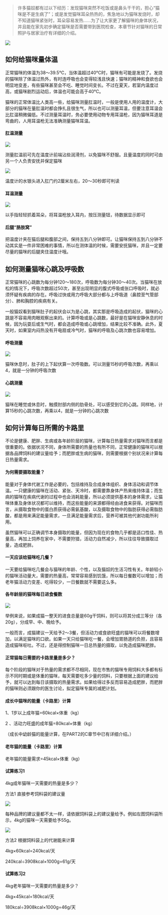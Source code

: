 > 许多猫奴都有过以下经历：发现猫咪突然不吃饭或是鼻头干干的，担心“猫咪是不是生病了”；或是发觉猫咪耳朵热热的，焦急地以为猫咪发烧时，却不知道猫咪紧张时，耳朵容易发热……为了让大家更了解猫咪的身体状况，并且能在家先初步确定猫咪是否需要带到医院检查，本章节针对猫咪的日常照护与居家治疗有详细的介绍。

![](https://mmbiz.qpic.cn/mmbiz_jpg/mLA9xDdPFPU15vChujv1O2DcGHAqnraRnjtwq2JHbYlIHhFiaCb3y5vFbia5icfFaLRZRHWYOdY0icZulckPHWweeg/640?wx_fmt=jpeg&tp=webp&wxfrom=5&wx_lazy=1&wx_co=1)


## 如何给猫咪量体温



正常猫咪的体温为38～39.5℃，当体温超过40℃时，猫咪有可能是发烧了。发烧的猫咪除了体温过热外，有时连呼吸也会变得较浅且快速；猫咪的精神和食欲也会明显地变差，有些猫咪甚至会不吃、睡觉时间变长。不过在夏天，若室内温度过高，或猫咪剧烈运动后，体温也可能会高于40℃。



猫咪的正常体温比人类高一些，给猫咪测量肛温时，一般是使用人用的温度计，大部分的猫咪在量肛温时都会挣扎且很生气，所以也可以测量耳温，但要注意耳温会比肛温稍微偏低。不过测量耳温时，务必要使用动物专用耳温枪，因为猫咪耳道是弯曲的，人用耳温枪无法准确测量猫咪耳温。



#### 肛温测量 



![](https://mmbiz.qpic.cn/mmbiz_jpg/mLA9xDdPFPWdkGNOujOGn6iaBtjZiaJCw2w21UicAMp7CiayxdtyCJGYlYGkcgqTx78l5NMm8WmvA0iaziaqON7FZiaJQ/640?wx_fmt=jpeg&tp=webp&wxfrom=5&wx_lazy=1&wx_co=1)

测量肛温前可先在温度计前端沾些润滑剂，以免猫咪不舒服。且量温度的同时可由另一个人负责安抚并保定猫咪



![](https://mmbiz.qpic.cn/mmbiz_jpg/mLA9xDdPFPWdkGNOujOGn6iaBtjZiaJCw25HOsCkw0yIal7APUq2GOGJWejZ9qictvfWZTp5Rzy2qEkcJoITGVqMw/640?wx_fmt=jpeg&tp=webp&wxfrom=5&wx_lazy=1&wx_co=1)

温度计的水银头进入肛门约2厘米左右，20～30秒即可判读





#### 耳温测量 



![](https://mmbiz.qpic.cn/mmbiz_jpg/mLA9xDdPFPWdkGNOujOGn6iaBtjZiaJCw2dvRmkklzyVCZ9DZBxBt48oibhnFPaP6dgPZkcFSszKK4OicTwziamGsBA/640?wx_fmt=jpeg&tp=webp&wxfrom=5&wx_lazy=1&wx_co=1)

以手指轻轻抓着耳朵，将耳温枪放入耳内，按压测量钮，待数据显示即可





#### 后腿“胳肢窝”



把温度计夹在猫后腿和腹部之间，保持五到八分钟即可。让猫咪保持五到八分钟不动其实是一件非常困难的事情，所以在测体温的时候，需要安抚猫咪，并且一定要尽量的猫咪的后腿夹住温度计哦。





## 如何测量猫咪心跳及呼吸数



正常猫咪的心跳数为每分钟120～180次，呼吸数为每分钟30～40次。当猫咪在放松的情况下，呼吸次数超过50次，甚至出现明显的腹式呼吸或张口呼吸时，就必须怀疑有疾病的存在。呼吸过快或用力呼吸大部分都与上呼吸道（鼻腔至气管部分）、肺和胸腔的疾病有关。





一般猫奴看到猫咪肚子的起伏会以为是心跳，其实那是呼吸造成的起伏，猫咪的心跳是不容易用肉眼观察出来的。计算呼吸或是心跳数，最好是在猫咪安静休息的时候，因为玩耍后或生气时，都会造成呼吸或心跳增加，结果比较不准确。此外，夏天时，如果室内闷热没有开电扇或冷气时，猫咪的呼吸及心跳次数也容易增加。



#### 呼吸测量


![](https://mmbiz.qpic.cn/mmbiz_jpg/mLA9xDdPFPWdkGNOujOGn6iaBtjZiaJCw2nuRoBcwHUJD0TaB2pbu5F0UwWn2QHxIFbxia8icGyoVmELpIBvibO1P6g/640?wx_fmt=jpeg&tp=webp&wxfrom=5&wx_lazy=1&wx_co=1)


猫咪休息时，肚子的上下起伏算一次呼吸数。可以测量15秒的呼吸次数，再乘以4，就是一分钟的呼吸次数



#### 心跳测量 


![](https://mmbiz.qpic.cn/mmbiz_jpg/mLA9xDdPFPWdkGNOujOGn6iaBtjZiaJCw29w1bKiahWHTp4MeqnEXC5lticyPk6tEl7tbReqibUksfUibbumsY2JPtdA/640?wx_fmt=jpeg&tp=webp&wxfrom=5&wx_lazy=1&wx_co=1)


猫咪在睡觉或休息时，触摸肘部内侧的肋骨处，可以感受到它的心跳。同样地，计算15秒的心跳次数，再乘以4，就是一分钟的心跳次数





## 如何计算每日所需的卡路里



不论是健康、肥胖、生病或各年龄阶层的猫咪，计算每日热量需求对猫咪而言都是很重要的。依据状况不同，身体所需要的热量也有所不同，正常健康的猫咪可以根据各品牌饲料的建议量给予；而肥胖或生病的猫咪，则需要根据个别状况来计算每日热量需求。



#### 为何需要摄取能量？



能量对于身体代谢工作是必要的，包括维持及合成身体组织、身体活动和调节体温。一只健康的猫咪在活动、紧张、天冷时，都需要靠身体产热来维持体温；而生病的猫咪在疾病代谢的过程中也会消耗能量，所以必须提供基本的身体需求，让猫咪体重及身体状况都可以维持，而这些能量的来源都得经由进食来获得。对猫咪而言，从摄取食物中的蛋白质获得必需氨基酸，以及摄取食物中的脂肪获得必需脂肪酸，都是用来满足能量需求，一旦满足能量需求后，营养可被其他代谢功能所利用。



虽然猫咪可以正确调节本身摄取的能量，但因为现在的食物几乎都是适口性佳、热量高，再加上饲养在家中，不需要狩猎，活动力自然减少，所以往往导致摄取过量，造成肥胖。



#### 一天应该给猫咪吃几餐？ 



一天要给猫咪吃几餐会与猫咪的年龄、个性，以及猫奴的生活习性有关。年龄较小的猫咪活动量大，需要的热量高，常常容易感到饥饿，所以每日餐数可以增加；而老年猫活动力变差、吃得较少，一日餐数就不需要这么多。



#### 各年龄层的猫咪每日进食餐数



![](https://mmbiz.qpic.cn/mmbiz_jpg/mLA9xDdPFPWdkGNOujOGn6iaBtjZiaJCw2E4ibKC4kPcWHwEysGGGSuezldssnTKATOotHqh0IFR43sGPb0CIhIgg/640?wx_fmt=jpeg&tp=webp&wxfrom=5&wx_lazy=1&wx_co=1)



举例来说，如果成猫一整天的进食总量是60g干饲料，则可以将其分成三等分（各20g），分成早、中、晚给予。

 

一般而言，成猫建议一天给予2～3餐，但活动力或食欲旺盛的猫咪可以将餐数增加，以满足猫咪的口欲。如果一天只给猫咪吃一餐，会增加胃肠道的负担，且容易造成猫咪呕吐。不过，还是得控制猫咪一日总热量的摄取，以免造成猫咪肥胖。



#### 正常猫每日需要的卡路里量是多少？ 



每个阶段的猫咪对于热量的需求都不尽相同，现在市售的猫咪专用饲料大多都有标示不同时期或是体重的猫咪，每天需要吃多少量的饲料，只要根据上面的建议给予，就可以达到每日该摄取的热量需求。如果给得过多反而容易造成肥胖，而肥胖的猫咪则必须跟你的医生讨论，拟定猫咪专属的减肥计划。



#### 成长中猫咪的能量（卡路里）计算 



1、1岁以上成年猫=60kcal×体重（kg） 



2 、活动力旺盛的成年猫=80kcal×体重（kg） 



（成长中幼龄猫的能量计算，在PART2的C章节中已有详细介绍。）





#### 老年猫的能量（卡路里）计算 



老年猫的能量需求=45kcal×体重（kg） 



#### 试算练习1 



4kg成年猫咪一天需要的热量是多少？



方法1 直接参考饲料袋的建议量



![](https://mmbiz.qpic.cn/mmbiz_jpg/mLA9xDdPFPWdkGNOujOGn6iaBtjZiaJCw2PdhlfcEHN5uQiagRiaCCViaNZAVEJ2PoH1Yiby7abYGFiazYKPicmbbtyXFA/640?wx_fmt=jpeg&tp=webp&wxfrom=5&wx_lazy=1&wx_co=1)



每种品牌的建议量都不太一样，请依据饲料袋上的建议量给予。例如左图饲料袋所示，4kg的猫咪一天需要给予55g。



![](https://mmbiz.qpic.cn/mmbiz_jpg/mLA9xDdPFPWdkGNOujOGn6iaBtjZiaJCw2TeYdnicAvVv7b1ZoqIYXRrYXjHXaNHcwPXxaNww3KjqKWSBia8bStt7A/640?wx_fmt=jpeg&tp=webp&wxfrom=5&wx_lazy=1&wx_co=1)



方法2 根据饲料袋上的代谢能来计算 



4kg×60kcal=240kcal/天 



240kcal÷3908kcal×1000g=61g/天 



#### 试算练习2



4kg老年猫咪一天需要的热量是多少？



4kg×45kcal=180kcal/天 



180kcal÷3908kcal×1000g=46g/天